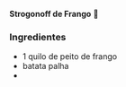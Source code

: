 **Strogonoff de Frango** :chicken:

### Ingredientes

- 1 quilo de peito de frango
- batata palha
- 






